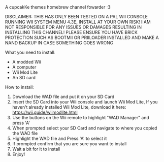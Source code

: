 A cupcakKe themes homebrew channel fowarder :3

DISCLAIMER: THIS HAS ONLY BEEN TESTED ON A PAL WII CONSOLE RUNNING WII SYSTEM MENU 4.3E, INSTALL AT YOUR OWN RISK! 
I AM NOT RESPONSIBLE FOR ANY ISSUES OR DAMAGES RESULTING IN INSTALLING THIS CHANNEL!
PLEASE ENSURE YOU HAVE BRICK PROTECTION SUCH AS BOOTMII OR PRIILOADER INSTALLED AND MAKE A NAND BACKUP IN CASE SOMETHING GOES WRONG


What you need to install:
- A modded Wii
- A computer
- Wii Mod Lite
- An SD card


How to install:
1. Download the WAD file and put it on your SD Card
2. Insert the SD Card into your Wii console and launch Wii Mod Lite, If you haven't already installed Wii Mod Lite, download it here: https://wii.guide/wiimodlite.html
3. Use the buttons on the Wii remote to highlight "WAD Manager" and press 'A'
4. When prompted select your SD Card and navigate to where you copied the WAD file
5. Highlight the WAD file and Press 'A' to select it
6. If prompted confirm that you are sure you want to install
7. Wait a bit for it to install
8. Enjoy!
